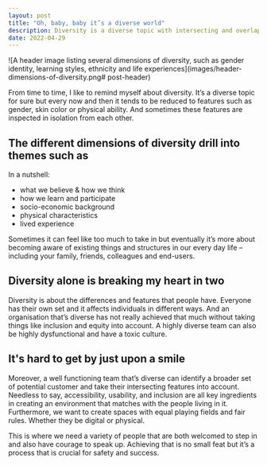 ```yaml
---
layout: post
title: "Oh, baby, baby it’s a diverse world"
description: Diversity is a diverse topic with intersecting and overlapping dimensions.
date: 2022-04-29
---
```


![A header image listing several dimensions of diversity, such as gender identity, learning styles, ethnicity and life experiences](images/header-dimensions-of-diversity.png# post-header)

From time to time, I like to remind myself about diversity. It’s a diverse topic for sure but every now and then it tends to be reduced to features such as gender, skin color or physical ability. And sometimes these features are inspected in isolation from each other.

## The different dimensions of diversity drill into themes such as

In a nutshell:
* what we believe & how we think
* how we learn and participate
* socio-economic background
* physical characteristics
* lived experience

Sometimes it can feel like too much to take in but eventually it’s more about becoming aware of existing things and structures in our every day life – including your family, friends, colleagues and end-users.

## Diversity alone is breaking my heart in two

Diversity is about the differences and features that people have. Everyone has their own set and it affects individuals in different ways. And an organisation that’s diverse has not really achieved that much without taking things like inclusion and equity into account. A highly diverse team can also be highly dysfunctional and have a toxic culture.

## It's hard to get by just upon a smile

Moreover, a well functioning team that’s diverse can identify a broader set of potential customer and take their intersecting features into account. Needless to say, accessibility, usability, and inclusion are all key ingredients in creating an environment that matches with the people living in it. Furthermore, we want to create spaces with equal playing fields and fair rules. Whether they be digital or physical.

This is where we need a variety of people that are both welcomed to step in and also have courage to speak up. Achieving that is no small feat but it’s a process that is crucial for safety and success.
